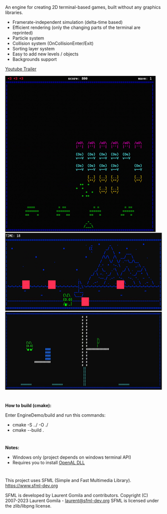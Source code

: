 An engine for creating 2D terminal-based games, built without any graphics libraries.

- Framerate-independent simulation (delta-time based)
- Efficient rendering (only the changing parts of the terminal are reprinted)
- Particle system
- Collision system (OnCollisionEnter/Exit)
- Sorting layer system
- Easy to add new levels / objects
- Backgrounds support

[Youtube Trailer](https://www.youtube.com/watch?v=TqpGVI95oNU&ab_channel=Nicol%C3%B2Bertoli)

<img src="screenshots/screen1.png" style="height:500px; max-width:100%;">
<img src="screenshots/screen2.png" style="height:250px; max-width:100%;">
<img src="screenshots/screen3.png" style="height:250px; max-width:100%;">


#
<b>How to build (cmake):</b>

Enter EngineDemo/build and run this commands:
- cmake -S ../ -O ./
- cmake --build .

#
<b>Notes:</b>
- Windows only (project depends on windows terminal API)
- Requires you to install [OpenAL DLL](https://www.openal.org/downloads/)

#
This project uses SFML (Simple and Fast Multimedia Library). https://www.sfml-dev.org

SFML is developed by Laurent Gomila and contributors.
Copyright (C) 2007-2023 Laurent Gomila - laurent@sfml-dev.org
SFML is licensed under the zlib/libpng license.
